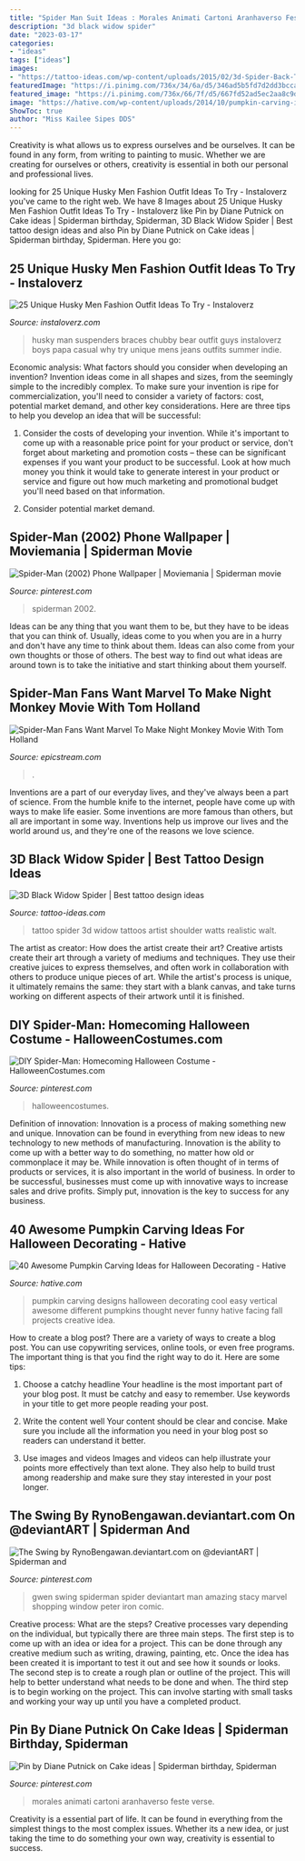 ```yaml
---
title: "Spider Man Suit Ideas : Morales Animati Cartoni Aranhaverso Feste Verse"
description: "3d black widow spider"
date: "2023-03-17"
categories:
- "ideas"
tags: ["ideas"]
images:
- "https://tattoo-ideas.com/wp-content/uploads/2015/02/3d-Spider-Back-Tattoo.jpg"
featuredImage: "https://i.pinimg.com/736x/34/6a/d5/346ad5b5fd7d2dd3bcca270653820934.jpg"
featured_image: "https://i.pinimg.com/736x/66/7f/d5/667fd52ad5ec2aa8c9d2be9b69d48e2d.jpg"
image: "https://hative.com/wp-content/uploads/2014/10/pumpkin-carving-ideas/24-pumpkin-family.jpg"
ShowToc: true
author: "Miss Kailee Sipes DDS"
---
```



Creativity is what allows us to express ourselves and be ourselves. It can be found in any form, from writing to painting to music. Whether we are creating for ourselves or others, creativity is essential in both our personal and professional lives.

	

		
looking for 25 Unique Husky Men Fashion Outfit Ideas To Try - Instaloverz you've came to the right web. We have 8 Images about 25 Unique Husky Men Fashion Outfit Ideas To Try - Instaloverz like Pin by Diane Putnick on Cake ideas | Spiderman birthday, Spiderman, 3D Black Widow Spider | Best tattoo design ideas and also Pin by Diane Putnick on Cake ideas | Spiderman birthday, Spiderman. Here you go:
		
    
## 25 Unique Husky Men Fashion Outfit Ideas To Try - Instaloverz

<img loading=lazy src="https://instaloverz.com/wp-content/uploads/2017/05/10.-Husky-Men-Fashion.jpg" onerror="this.onerror=null;this.src='https://tse3.mm.bing.net/th?id=OIP.sRCPPt2_a9D1xC1Yk1IlWAHaJ4&amp;pid=15.1';" alt="25 Unique Husky Men Fashion Outfit Ideas To Try - Instaloverz">

_Source: instaloverz.com_

>husky man suspenders braces chubby bear outfit guys instaloverz boys papa casual why try unique mens jeans outfits summer indie. 

	

Economic analysis: What factors should you consider when developing an invention?
Invention ideas come in all shapes and sizes, from the seemingly simple to the incredibly complex. To make sure your invention is ripe for commercialization, you'll need to consider a variety of factors: cost, potential market demand, and other key considerations. Here are three tips to help you develop an idea that will be successful: 
1. Consider the costs of developing your invention. While it's important to come up with a reasonable price point for your product or service, don't forget about marketing and promotion costs – these can be significant expenses if you want your product to be successful. Look at how much money you think it would take to generate interest in your product or service and figure out how much marketing and promotional budget you'll need based on that information.

2. Consider potential market demand.

    
## Spider-Man (2002) Phone Wallpaper | Moviemania | Spiderman Movie

<img loading=lazy src="https://i.pinimg.com/736x/34/6a/d5/346ad5b5fd7d2dd3bcca270653820934.jpg" onerror="this.onerror=null;this.src='https://tse4.mm.bing.net/th?id=OIP.N3xl2wYPwpjMpTbhCoJgUAHaNL&amp;pid=15.1';" alt="Spider-Man (2002) Phone Wallpaper | Moviemania | Spiderman movie">

_Source: pinterest.com_

>spiderman 2002. 

	

Ideas can be any thing that you want them to be, but they have to be ideas that you can think of. Usually, ideas come to you when you are in a hurry and don't have any time to think about them. Ideas can also come from your own thoughts or those of others. The best way to find out what ideas are around town is to take the initiative and start thinking about them yourself.

    
## Spider-Man Fans Want Marvel To Make Night Monkey Movie With Tom Holland

<img loading=lazy src="https://cdn.epicstream.com/assets/uploads/newscover/1566501000night_monkey.jpg" onerror="this.onerror=null;this.src='https://tse2.mm.bing.net/th?id=OIP.t9fe8pr62BH4BGfhBQyRdwHaEL&amp;pid=15.1';" alt="Spider-Man Fans Want Marvel To Make Night Monkey Movie With Tom Holland">

_Source: epicstream.com_

>. 

	

Inventions are a part of our everyday lives, and they've always been a part of science. From the humble knife to the internet, people have come up with ways to make life easier. Some inventions are more famous than others, but all are important in some way. Inventions help us improve our lives and the world around us, and they're one of the reasons we love science.

    
## 3D Black Widow Spider | Best Tattoo Design Ideas

<img loading=lazy src="https://tattoo-ideas.com/wp-content/uploads/2015/02/3d-Spider-Back-Tattoo.jpg" onerror="this.onerror=null;this.src='https://tse3.mm.bing.net/th?id=OIP.Kgg33St0IJ8y4Zsw2xBfmQHaNK&amp;pid=15.1';" alt="3D Black Widow Spider | Best tattoo design ideas">

_Source: tattoo-ideas.com_

>tattoo spider 3d widow tattoos artist shoulder watts realistic walt. 

	

The artist as creator: How does the artist create their art?
Creative artists create their art through a variety of mediums and techniques. They use their creative juices to express themselves, and often work in collaboration with others to produce unique pieces of art. While the artist's process is unique, it ultimately remains the same: they start with a blank canvas, and take turns working on different aspects of their artwork until it is finished.

    
## DIY Spider-Man: Homecoming Halloween Costume - HalloweenCostumes.com

<img loading=lazy src="https://i.pinimg.com/736x/66/7f/d5/667fd52ad5ec2aa8c9d2be9b69d48e2d.jpg" onerror="this.onerror=null;this.src='https://tse4.mm.bing.net/th?id=OIP.kwFXHITzZh9GwvWYSVAQogHaKZ&amp;pid=15.1';" alt="DIY Spider-Man: Homecoming Halloween Costume - HalloweenCostumes.com">

_Source: pinterest.com_

>halloweencostumes. 

	

Definition of innovation:
Innovation is a process of making something new and unique. Innovation can be found in everything from new ideas to new technology to new methods of manufacturing. Innovation is the ability to come up with a better way to do something, no matter how old or commonplace it may be.
While innovation is often thought of in terms of products or services, it is also important in the world of business. In order to be successful, businesses must come up with innovative ways to increase sales and drive profits. Simply put, innovation is the key to success for any business.

    
## 40 Awesome Pumpkin Carving Ideas For Halloween Decorating - Hative

<img loading=lazy src="https://hative.com/wp-content/uploads/2014/10/pumpkin-carving-ideas/24-pumpkin-family.jpg" onerror="this.onerror=null;this.src='https://tse3.mm.bing.net/th?id=OIP.jUf8mguE0nMboep1QsloMQHaHa&amp;pid=15.1';" alt="40 Awesome Pumpkin Carving Ideas for Halloween Decorating - Hative">

_Source: hative.com_

>pumpkin carving designs halloween decorating cool easy vertical awesome different pumpkins thought never funny hative facing fall projects creative idea. 

	

How to create a blog post?
There are a variety of ways to create a blog post. You can use copywriting services, online tools, or even free programs. The important thing is that you find the right way to do it. Here are some tips:
1. Choose a catchy headline
Your headline is the most important part of your blog post. It must be catchy and easy to remember. Use keywords in your title to get more people reading your post.

2. Write the content well
Your content should be clear and concise. Make sure you include all the information you need in your blog post so readers can understand it better.

3. Use images and videos
Images and videos can help illustrate your points more effectively than text alone. They also help to build trust among readership and make sure they stay interested in your post longer.


    
## The Swing By RynoBengawan.deviantart.com On @deviantART | Spiderman And

<img loading=lazy src="https://i.pinimg.com/736x/17/4a/56/174a56485deea64532d629207b2399ca--gwen-stacy-marvel-dc.jpg" onerror="this.onerror=null;this.src='https://tse1.mm.bing.net/th?id=OIP.R5wvwhWOGs_qJc54gWYVrQHaKd&amp;pid=15.1';" alt="The Swing by RynoBengawan.deviantart.com on @deviantART | Spiderman and">

_Source: pinterest.com_

>gwen swing spiderman spider deviantart man amazing stacy marvel shopping window peter iron comic. 

	

Creative process: What are the steps?
Creative processes vary depending on the individual, but typically there are three main steps. The first step is to come up with an idea or idea for a project. This can be done through any creative medium such as writing, drawing, painting, etc. Once the idea has been created it is important to test it out and see how it sounds or looks. The second step is to create a rough plan or outline of the project. This will help to better understand what needs to be done and when. The third step is to begin working on the project. This can involve starting with small tasks and working your way up until you have a completed product.

    
## Pin By Diane Putnick On Cake Ideas | Spiderman Birthday, Spiderman

<img loading=lazy src="https://i.pinimg.com/736x/a7/ed/c7/a7edc7051fdbda74be663796f54f7742.jpg" onerror="this.onerror=null;this.src='https://tse3.mm.bing.net/th?id=OIP.dwTMYiZcGZ2QYgFHbx58HQHaJ3&amp;pid=15.1';" alt="Pin by Diane Putnick on Cake ideas | Spiderman birthday, Spiderman">

_Source: pinterest.com_

>morales animati cartoni aranhaverso feste verse. 

	

Creativity is a essential part of life. It can be found in everything from the simplest things to the most complex issues. Whether its a new idea, or just taking the time to do something your own way, creativity is essential to success.


